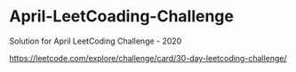 # April-LeetCoading-Challenge
Solution for April LeetCoding Challenge - 2020

https://leetcode.com/explore/challenge/card/30-day-leetcoding-challenge/
